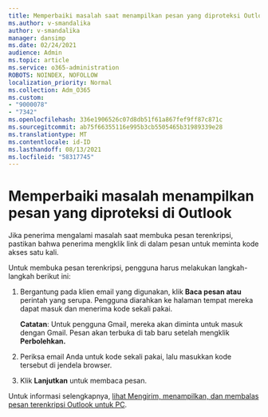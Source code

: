 ```yaml
---
title: Memperbaiki masalah saat menampilkan pesan yang diproteksi Outlook
ms.author: v-smandalika
author: v-smandalika
manager: dansimp
ms.date: 02/24/2021
audience: Admin
ms.topic: article
ms.service: o365-administration
ROBOTS: NOINDEX, NOFOLLOW
localization_priority: Normal
ms.collection: Adm_O365
ms.custom:
- "9000078"
- "7342"
ms.openlocfilehash: 336e1906526c07d8db51f61a867fef9ff87c871c
ms.sourcegitcommit: ab75f66355116e995b3cb5505465b31989339e28
ms.translationtype: MT
ms.contentlocale: id-ID
ms.lasthandoff: 08/13/2021
ms.locfileid: "58317745"
---
```

# <a name="fix-problem-of-viewing-protected-message-in-outlook"></a>Memperbaiki masalah menampilkan pesan yang diproteksi di Outlook

Jika penerima mengalami masalah saat membuka pesan terenkripsi, pastikan bahwa penerima mengklik link di dalam pesan untuk meminta kode akses satu kali.

Untuk membuka pesan terenkripsi, pengguna harus melakukan langkah-langkah berikut ini:

1. Bergantung pada klien email yang digunakan, klik **Baca pesan atau** perintah yang serupa. Pengguna diarahkan ke halaman tempat mereka dapat masuk dan menerima kode sekali pakai.

    **Catatan**: Untuk pengguna Gmail, mereka akan diminta untuk masuk dengan Gmail. Pesan akan terbuka di tab baru setelah mengklik **Perbolehkan.**

2. Periksa email Anda untuk kode sekali pakai, lalu masukkan kode tersebut di jendela browser.

3. Klik **Lanjutkan** untuk membaca pesan.

Untuk informasi selengkapnya, [lihat Mengirim, menampilkan, dan membalas pesan terenkripsi Outlook untuk PC](https://support.microsoft.com/topic/send-view-and-reply-to-encrypted-messages-in-outlook-for-pc-eaa43495-9bbb-4fca-922a-df90dee51980).


